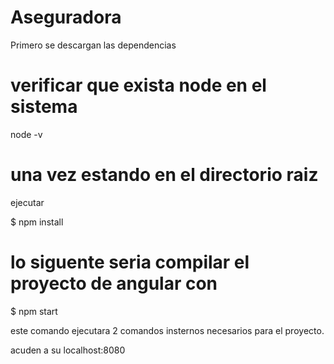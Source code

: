 # Aseguradora

Primero se descargan las dependencias

# verificar que exista node en el sistema

node -v

# una vez estando en el directorio raiz 

ejecutar

$ npm install 

# lo siguente seria compilar el proyecto de angular con

$ npm start 

este comando ejecutara 2 comandos insternos necesarios para el proyecto. 

acuden a su 
localhost:8080
